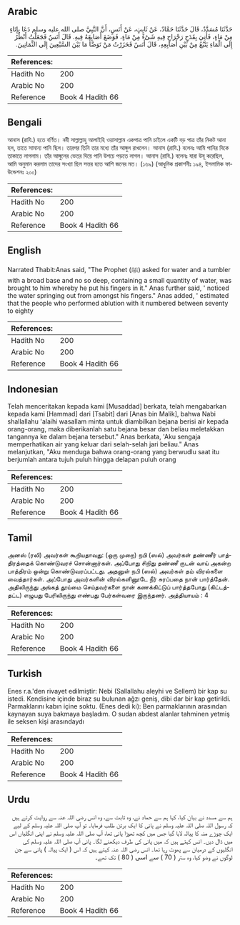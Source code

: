 ## Arabic


<div dir="rtl" lang="ar" style={{fontSize:'larger',backgroundColor:'#f8f9fa',padding:20}}>
حَدَّثَنَا مُسَدَّدٌ، قَالَ حَدَّثَنَا حَمَّادٌ، عَنْ ثَابِتٍ، عَنْ أَنَسٍ، أَنَّ النَّبِيَّ صلى الله عليه وسلم دَعَا بِإِنَاءٍ مِنْ مَاءٍ، فَأُتِيَ بِقَدَحٍ رَحْرَاحٍ فِيهِ شَىْءٌ مِنْ مَاءٍ، فَوَضَعَ أَصَابِعَهُ فِيهِ‏.‏ قَالَ أَنَسٌ فَجَعَلْتُ أَنْظُرُ إِلَى الْمَاءِ يَنْبُعُ مِنْ بَيْنِ أَصَابِعِهِ، قَالَ أَنَسٌ فَحَزَرْتُ مَنْ تَوَضَّأَ مَا بَيْنَ السَّبْعِينَ إِلَى الثَّمَانِينَ‏.‏
</div>
<div style={{backgroundColor:'#f8f9fa',padding:20, marginBottom: 10}}><table> <thead> <tr> <th>References:</th> <th></th> </tr> </thead> <tbody><tr><td>Hadith No</td><td>200</td></tr><tr><td>Arabic No</td><td>200</td></tr><tr><td>Reference</td><td>Book 4 Hadith 66</td></tr></tbody></table></div>

## Bengali


<div dir="ltr" lang="bn" style={{fontSize:'larger',backgroundColor:'#f8f9fa',padding:20}}>
আনাস (রাযি.) হতে বর্ণিত। নবী সাল্লাল্লাহু আলাইহি ওয়াসাল্লাম একপাত্র পানি চাইলে একটি বড় পাত্র তাঁর নিকট আনা হল, তাতে সামান্য পানি ছিল। তারপর তিনি তার মধ্যে তাঁর আঙ্গুল রাখলেন। আনাস (রাযি.) বলেনঃ আমি পানির দিকে তাকাতে লাগলাম। তাঁর আঙ্গুলের ভেতর দিয়ে পানি উপচে পড়তে লাগল। আনাস (রাযি.) বলেনঃ যারা উযূ করেছিল, আমি অনুমান করলাম তাদের সংখ্যা ছিল সত্তর হতে আশি জনের মত। (১৬৯) (আধুনিক প্রকাশনীঃ ১৯৪, ইসলামিক ফাউন্ডেশনঃ ২০০)
</div>
<div style={{backgroundColor:'#f8f9fa',padding:20, marginBottom: 10}}><table> <thead> <tr> <th>References:</th> <th></th> </tr> </thead> <tbody><tr><td>Hadith No</td><td>200</td></tr><tr><td>Arabic No</td><td>200</td></tr><tr><td>Reference</td><td>Book 4 Hadith 66</td></tr></tbody></table></div>

## English


<div dir="ltr" lang="en" style={{fontSize:'larger',backgroundColor:'#f8f9fa',padding:20}}>
Narrated Thabit:Anas said, "The Prophet (ﷺ) asked for water and a tumbler with a broad base and no so deep, containing a small quantity of water, was brought to him whereby he put his fingers in it." Anas further said, ' noticed the water springing out from amongst his fingers." Anas added, ' estimated that the people who performed ablution with it numbered between seventy to eighty
</div>
<div style={{backgroundColor:'#f8f9fa',padding:20, marginBottom: 10}}><table> <thead> <tr> <th>References:</th> <th></th> </tr> </thead> <tbody><tr><td>Hadith No</td><td>200</td></tr><tr><td>Arabic No</td><td>200</td></tr><tr><td>Reference</td><td>Book 4 Hadith 66</td></tr></tbody></table></div>

## Indonesian


<div dir="ltr" lang="id" style={{fontSize:'larger',backgroundColor:'#f8f9fa',padding:20}}>
Telah menceritakan kepada kami [Musaddad] berkata, telah mengabarkan kepada kami [Hammad] dari [Tsabit] dari [Anas bin Malik], bahwa Nabi shallallahu 'alaihi wasallam minta untuk diambilkan bejana berisi air kepada orang-orang, maka diberikanlah satu bejana besar dan beliau meletakkan tangannya ke dalam bejana tersebut." Anas berkata, 'Aku sengaja memperhatikan air yang keluar dari selah-selah jari beliau." Anas melanjutkan, "Aku menduga bahwa orang-orang yang berwudlu saat itu berjumlah antara tujuh puluh hingga delapan puluh orang
</div>
<div style={{backgroundColor:'#f8f9fa',padding:20, marginBottom: 10}}><table> <thead> <tr> <th>References:</th> <th></th> </tr> </thead> <tbody><tr><td>Hadith No</td><td>200</td></tr><tr><td>Arabic No</td><td>200</td></tr><tr><td>Reference</td><td>Book 4 Hadith 66</td></tr></tbody></table></div>

## Tamil


<div dir="ltr" lang="ta" style={{fontSize:'larger',backgroundColor:'#f8f9fa',padding:20}}>
அனஸ் (ரலி) அவர்கள் கூறியதாவது: (ஒரு முறை) நபி (ஸல்) அவர்கள் தண்ணீர் பாத்திரத்தைக் கொண்டுவரச் சொன்னார்கள். அப்போது சிறிது தண்ணீ ருடன் வாய் அகன்ற பாத்திரம் ஒன்று கொண்டுவரப்பட்டது. அதனுள் நபி (ஸல்) அவர்கள் தம் விரல்களை வைத்தார்கள். அப்போது அவர்களின் விரல்களினூடே நீர் சுரப்பதை நான் பார்த்தேன். அதிலிருந்து அங்கத் தூய்மை செய்தவர்களை நான் கணக்கிட்டுப் பார்த்தபோது (கிட்டத்தட்ட) எழுபது பேரிலிருந்து எண்பது பேர்கள்வரை இருந்தனர். அத்தியாயம் : 4
</div>
<div style={{backgroundColor:'#f8f9fa',padding:20, marginBottom: 10}}><table> <thead> <tr> <th>References:</th> <th></th> </tr> </thead> <tbody><tr><td>Hadith No</td><td>200</td></tr><tr><td>Arabic No</td><td>200</td></tr><tr><td>Reference</td><td>Book 4 Hadith 66</td></tr></tbody></table></div>

## Turkish


<div dir="ltr" lang="tr" style={{fontSize:'larger',backgroundColor:'#f8f9fa',padding:20}}>
Enes r.a.'den rivayet edilmiştir: Nebi (Sallallahu aleyhi ve Sellem) bir kap su istedi. Kendisine içinde biraz su bulunan ağzı geniş, dibi dar bir kap getirildi. Parmaklarını kabın içine soktu. (Enes dedi ki): Ben parmaklarının arasından kaynayan suya bakmaya başladım. O sudan abdest alanlar tahminen yetmiş ile seksen kişi arasındaydı
</div>
<div style={{backgroundColor:'#f8f9fa',padding:20, marginBottom: 10}}><table> <thead> <tr> <th>References:</th> <th></th> </tr> </thead> <tbody><tr><td>Hadith No</td><td>200</td></tr><tr><td>Arabic No</td><td>200</td></tr><tr><td>Reference</td><td>Book 4 Hadith 66</td></tr></tbody></table></div>

## Urdu


<div dir="rtl" lang="ur" style={{fontSize:'larger',backgroundColor:'#f8f9fa',padding:20}}>
ہم سے مسدد نے بیان کیا، کہا ہم سے حماد نے، وہ ثابت سے، وہ انس رضی اللہ عنہ سے روایت کرتے ہیں کہ رسول اللہ صلی اللہ علیہ وسلم نے پانی کا ایک برتن طلب فرمایا۔ تو آپ صلی اللہ علیہ وسلم کے لیے ایک چوڑے منہ کا پیالہ لایا گیا جس میں کچھ تھوڑا پانی تھا، آپ صلی اللہ علیہ وسلم نے اپنی انگلیاں اس میں ڈال دیں۔ انس کہتے ہیں کہ میں پانی کی طرف دیکھنے لگا۔ پانی آپ صلی اللہ علیہ وسلم کی انگلیوں کے درمیان سے پھوٹ رہا تھا۔ انس رضی اللہ عنہ کہتے ہیں کہ اس ( ایک پیالہ ) پانی سے جن لوگوں نے وضو کیا، وہ ستر ( 70 ) سے اسی ( 80 ) تک تھے۔
</div>
<div style={{backgroundColor:'#f8f9fa',padding:20, marginBottom: 10}}><table> <thead> <tr> <th>References:</th> <th></th> </tr> </thead> <tbody><tr><td>Hadith No</td><td>200</td></tr><tr><td>Arabic No</td><td>200</td></tr><tr><td>Reference</td><td>Book 4 Hadith 66</td></tr></tbody></table></div>